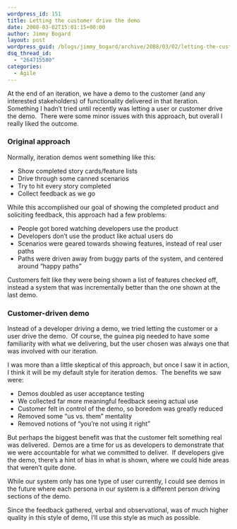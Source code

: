 ```yaml
---
wordpress_id: 151
title: Letting the customer drive the demo
date: 2008-03-02T15:01:15+00:00
author: Jimmy Bogard
layout: post
wordpress_guid: /blogs/jimmy_bogard/archive/2008/03/02/letting-the-customer-drive-the-demo.aspx
dsq_thread_id:
  - "264715580"
categories:
  - Agile
---
```

At the end of an iteration, we have a demo to the customer (and any interested stakeholders) of functionality delivered in that iteration.&nbsp; Something I hadn&#8217;t tried until recently was letting a user or customer drive the demo.&nbsp; There were some minor issues with this approach, but overall I really liked the outcome.

### Original approach

Normally, iteration demos went something like this:

  * Show completed story cards/feature lists
  * Drive through some canned scenarios
  * Try to hit every story completed
  * Collect feedback as we go

While this accomplished our goal of showing the completed product and soliciting feedback, this approach had a few problems:

  * People got bored watching developers use the product
  * Developers don&#8217;t use the product like actual users do
  * Scenarios were geared towards showing features, instead of real user paths
  * Paths were driven away from buggy parts of the system, and centered around &#8220;happy paths&#8221;

Customers felt like they were being shown a list of features checked off, instead a system that was incrementally better than the one shown at the last demo.

### Customer-driven demo

Instead of a developer driving a demo, we tried letting the customer or a user drive the demo.&nbsp; Of course, the guinea pig needed to have some familiarity with what we delivering, but the user chosen was always one that was involved with our iteration.

I was more than a little skeptical of this approach, but once I saw it in action, I think it will be my default style for iteration demos.&nbsp; The benefits we saw were:

  * Demos doubled as user acceptance testing
  * We collected far more meaningful feedback seeing actual use
  * Customer felt in control of the demo, so boredom was greatly reduced
  * Removed some &#8220;us vs. them&#8221; mentality
  * Removed notions of &#8220;you&#8217;re not using it right&#8221;

But perhaps the biggest benefit was that the customer felt something real was delivered.&nbsp; Demos are a time for us as developers to demonstrate that we were accountable for what we committed to deliver.&nbsp; If developers give the demo, there&#8217;s a hint of bias in what is shown, where we could hide areas that weren&#8217;t quite done.

While our system only has one type of user currently, I could see demos in the future where each persona in our system is a different person driving sections of the demo.

Since the feedback gathered, verbal and observational, was of much higher quality in this style of demo, I&#8217;ll use this style as much as possible.